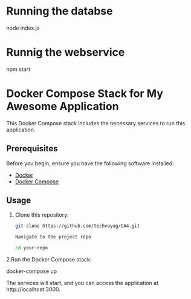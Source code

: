 #  Running the databse
   node index.js

# Runnig the webservice
   npm start

# Docker Compose Stack for My Awesome Application

This Docker Compose stack includes the necessary services to run this application.

## Prerequisites

Before you begin, ensure you have the following software installed:

- [Docker](https://docs.docker.com/get-docker/)
- [Docker Compose](https://docs.docker.com/compose/install/)

## Usage

1. Clone this repository:

   ```bash
   git clone https://github.com/techvoyag/CA4.git

   Navigate to the project repo

   cd your-repo

2.Run the Docker Compose stack:

docker-compose up

The services will start, and you can access the application at http://localhost:3000.

